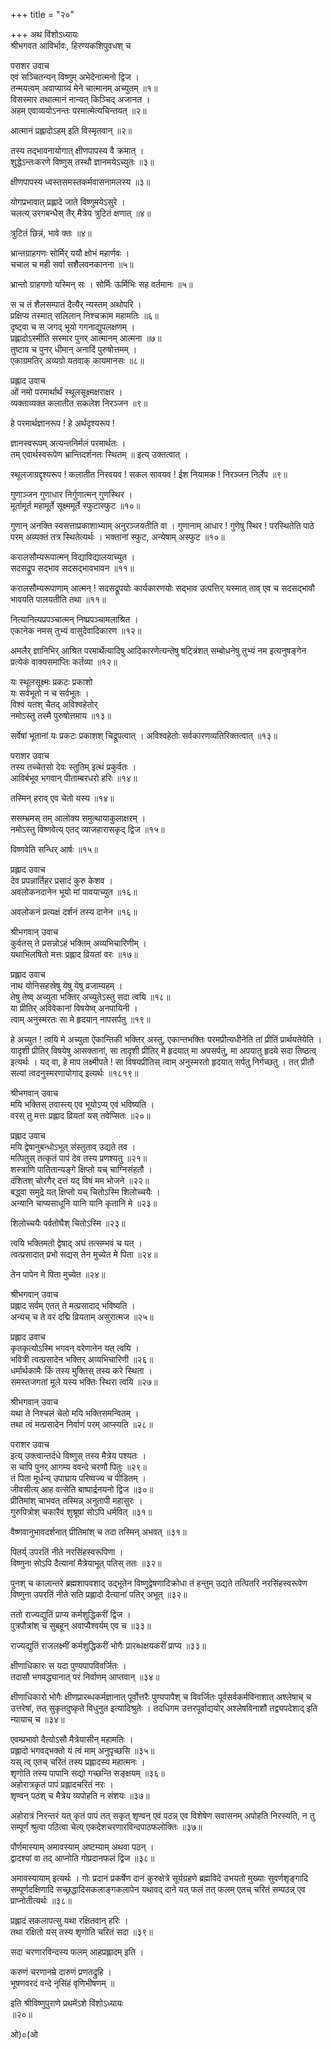 +++
title = "२०"

+++
अथ विंशोऽध्यायः   
श्रीभगवत आविर्भावः, हिरण्यकशिपुवधश् च  

पराशर उवाच  
एवं सञ्चितन्यन् विष्णुम् अभेदेनात्मनो द्विज ।  
तन्मयत्वम् अवाप्याग्र्यं मेने चात्मानम् अच्युतम् ॥१॥  
विसस्मार तथात्मानं नान्यत् किञ्चिद् अजानत ।  
अहम् एवाव्ययोऽनन्तः परमात्मेत्यचिन्तयत् ॥२॥  

आत्मानं प्रह्लादोऽहम् इति विस्मृतवान् ॥२॥  

तस्य तद्भावनायोगात् क्षीणपापस्य वै क्रमात् ।  
शुद्धेऽन्तःकरणे विष्णुस् तस्थौ ज्ञानमयेऽच्युतः ॥३॥  

क्षीणपापस्य ध्वस्तसमस्तकर्मवासनामलस्य ॥३॥  

योगप्रभावात् प्रह्लादे जाते विष्णुमयेऽसुरे ।  
चलत्य् उरगबन्धैस् तैर् मैत्रेय त्रुटितं क्षणात् ॥४॥  

त्रुटितं छिन्नं, भावे क्तः ॥४॥  

भ्रान्तग्राहगणः सोर्मिर् ययौ क्षोभं महार्णवः ।  
चचाल च मही सर्वा सशैलवनकानना ॥५॥  

भ्रान्तो ग्राहगणो यस्मिन् सः । सोर्मिः ऊर्मिभिः सह वर्तमानः ॥५॥  

स च तं शैलसम्पातं दैत्यैर् न्यस्तम् अथोपरि ।  
प्रक्षिप्य तस्मात् सलिलान् निश्चक्राम महामतिः ॥६॥  
दृष्ट्वा च स जगद् भूयो गगनाद्युपलक्षणम् ।  
प्रह्लादोऽस्मीति सस्मार पुनर् आत्मानम् आत्मना ॥७॥  
तुष्टाव च पुनर् धीमान् अनादिं पुरुषोत्तमम् ।  
एकाग्रमतिर् अव्यग्रो यतवाक् कायमानसः ॥८॥  

प्रह्लाद उवाच  
ओं नमो परमार्थार्थं स्थूलसूक्ष्मक्षराक्षर ।  
व्यक्ताव्यक्त कलातीत सकलेश निरञ्जन ॥९॥  

हे परमार्थज्ञानरूप ! हे अर्थदृश्यरूप !   

ज्ञानस्वरूपम् अत्यन्तनिर्मलं परमार्थतः ।  
तम् एवार्थस्वरूपेण भ्रान्तिदर्शनतः स्थितम् ॥ इत्य् उक्तत्वात् ।  

स्थूलजाग्रद्दृश्यरूप ! कलातीत निरवयव ! सकल सावयव ! ईश नियामक ! निरञ्जन निर्लेप ॥९॥  

गुणाञ्जन गुणाधार निर्गुणात्मन् गुणस्थिर ।  
मूर्तामूर्त महामूर्ते सूक्ष्ममूर्ते स्फुटास्फुट ॥१०॥  

गुणान् अनक्ति स्वसत्ताप्रकाशाभ्याम् अनुरञ्जयतीति वा । गुणानाम् आधार ! गुणेषु स्थिर ! परस्थितेति पाठे परम् अव्यक्तं तत्र स्थितेत्यर्थः । भक्तानां स्फुट, अन्येषाम् अस्फुट ॥१०॥  

करालसौम्यरूपात्मन् विद्याविद्यालयाच्युत ।  
सदसद्रूप सद्भाव सदसद्भावभावन ॥११॥  

करालसौम्यरूपाणाम् आत्मन् ! सदसद्रूपयोः कार्यकारणयोः सद्भाव उत्पत्तिर् यस्मात् ताव् एव च सदसद्भावौ भावयति पालयतीति तथा ॥११॥  

नित्यानित्यप्रपञ्चात्मन् निष्प्रपञ्चामलाश्रित ।  
एकानेक नमस् तुभ्यं वासुदेवादिकारण ॥१२॥  

अमलैर् ज्ञानिभिर् आश्रित परमार्थेत्यादिषु आदिकारणेत्यन्तेषु षट्त्रिंशत् सम्बोधनेषु तुभ्यं नम इत्यनुषङ्गेन प्रत्येकं वाक्यसमाप्तिः कर्तव्या ॥१२॥  

यः स्थूलसूक्ष्मः प्रकटः प्रकाशो  
यः सर्वभूतो न च सर्वभूतः ।  
विश्वं यतश् चैतद् अविश्वहेतोर्  
नमोऽस्तु तस्मै पुरुषोत्तमाय ॥१३॥  

सर्वेषां भूतानां यः प्रकटः प्रकाशश् चिद्रूपत्वात् । अविश्वहेतोः सर्वकारणव्यतिरिक्तत्वात् ॥१३॥  

पराशर उवाच  
तस्य तच्चेतसो देवः स्तुतिम् इत्थं प्रकुर्वतः ।  
आविर्बभूव भगवान् पीताम्बरधरो हरिः ॥१४॥  

तस्मिन् हराव् एव चेतो यस्य ॥१४॥  

ससम्भ्रमस् तम् आलोक्य समुत्थायाकुलाक्षरम् ।  
नमोऽस्तु विष्णवेत्य् एतद् व्याजहारासकृद् द्विज ॥१५॥  

विष्णवेति सन्धिर् आर्षः ॥१५॥  

प्रह्लाद उवाच  
देव प्रपन्नार्तिहर प्रसादं कुरु केशव ।  
अवलोकनदानेन भूयो मां पावयाच्युत ॥१६॥  

अवलोकनं प्रत्यक्षं दर्शनं तस्य दानेन ॥१६॥  

श्रीभगवान् उवाच  
कुर्वतस् ते प्रसन्नोऽहं भक्तिम् अव्यभिचारिणीम् ।  
यथाभिलषितो मत्तः प्रह्लाद व्रियतां वरः ॥१७॥  

प्रह्लाद उवाच  
नाथ योनिसहस्रेषु येषु येषु व्रजाम्यहम् ।  
तेषु तेष्व् अच्युता भक्तिर् अच्युतेऽस्तु सदा त्वयि ॥१८॥  
या प्रीतिर् अविवेकानां विषयेष्व् अनपायिनी ।  
त्वाम् अनुस्मरतः सा मे हृदयान् नापसर्पतु ॥१९॥  

हे अच्युत ! त्वयि मे अच्युता ऐकान्तिकी भक्तिर् अस्तु, एकान्तभक्तिः परमप्रीत्यधीनेति तां प्रीतिं प्रार्थ‎यतेयेति । यादृशी प्रीतिर् विषयेषु आसक्तानां, सा तादृशी प्रीतिर् मे हृदयात् मा अपसर्पतु, मा अपयातु हृदये सदा तिष्ठत्व् इत्यर्थः । यद् वा, हे माप लक्ष्मीपते ! सा विषयप्रीतिस् त्वाम् अनुस्मरतो हृदयात् सर्पतु निर्गच्छतु । तत् प्रीतौ सत्यां त्वदनुस्मरणायोगाद् इत्यर्थः ॥१८१९॥  

श्रीभगवान् उवाच  
मयि भक्तिस् तवास्त्य् एव भूयोऽप्य् एवं भविष्यति ।  
वरस् तु मत्तः प्रह्लाद व्रियतां यस् तवेप्सितः ॥२०॥  

प्रह्लाद उवाच  
मयि द्वेषानुबन्धोऽभूत् संस्तुताव् उद्यते तव ।  
मत्पितुस् तत्कृतं पापं देव तस्य प्रणश्यतु ॥२१॥  
शस्त्राणि पातितान्यङ्गे क्षिप्तो यच् चाग्निसंहतौ ।  
दंशितश् चोरगैर् दत्तं यद् विषं मम भोजने ॥२२॥  
बद्ध्वा समुद्रे यत् क्षिप्तो यच् चितोऽस्मि शिलोच्चयैः ।  
अन्यानि चाप्यसाधूनि यानि यानि कृतानि मे ॥२३॥  

शिलोच्चयैः पर्वतोघैश् चितोऽस्मि ॥२३॥  

त्वयि भक्तिमतो द्वेषाद् अघं तत्सम्भवं च यत् ।  
त्वत्प्रसादात् प्रभो सद्यस् तेन मुच्येत मे पिता ॥२४॥  

तेन पापेन मे पिता मुच्येत ॥२४॥  

श्रीभगवान् उवाच  
प्रह्लाद सर्वम् एतत् ते मत्प्रसादाद् भविष्यति ।  
अन्यच् च ते वरं दद्मि व्रियताम् असुरात्मज ॥२५॥  

प्रह्लाद उवाच  
कृतकृत्योऽस्मि भगवन् वरेणानेन यत् त्वयि ।  
भवित्री त्वत्प्रसादेन भक्तिर् अव्यभिचारिणी ॥२६॥  
धर्मार्थकामैः किं तस्य मुक्तिस् तस्य करे स्थिता ।  
समस्तजगतां मूले यस्य भक्तिः स्थिरा त्वयि ॥२७॥  

श्रीभगवान् उवाच  
यथा ते निश्चलं चेतो मयि भक्तिसमन्वितम् ।  
तथा त्वं मत्प्रसादेन निर्वाणं परम् आप्स्यति ॥२८॥  

पराशर उवाच  
इत्य् उक्त्वान्तर्दधे विष्णुस् तस्य मैत्रेय पश्यतः ।  
स चापि पुनर् आगम्य ववन्दे चरणौ पितुः ॥२९॥  
तं पिता मूर्धन्य् उपाघ्राय परिष्वज्य च पीडितम् ।  
जीवसीत्य् आह वत्सेति बाष्पार्द्रनयनो द्विज ॥३०॥  
प्रीतिमांश् चाभवत् तस्मिन्न् अनुतापी महासुरः ।  
गुरुपित्रोश् चकारैवं शुश्रूषां सोऽपि धर्मवित् ॥३१॥  

वैष्णवानुभावदर्शनात् प्रीतिमांश् च तदा तस्मिन् अभवत् ॥३१॥  

पितर्य् उपरतिं नीते नरसिंहस्वरूपिणा ।  
विष्णुना सोऽपि दैत्यानां मैत्रेयाभूत् पतिस् ततः ॥३२॥  

पुनश् च कालान्तरे ब्रह्मशापवशाद् उद्भूतेन विष्णुद्वेषणादिक्रोधा तं हन्तुम् उद्यते तत्पितरि नरसिंहस्वरूपेण विष्णुना उपरतिं नीते सति प्रह्लादो दैत्यानां पतिर् अभूत् ॥३२॥  

ततो राज्यद्युतिं प्राप्य कर्मशुद्धिकरीं द्विज ।  
पुत्रपौत्रांश् च सुबहून् अवाप्यैश्वर्यम् एव च ॥३३॥  

राज्यद्युतिं राजलक्ष्मीं कर्मशुद्धिकरीं भोगैः प्रारब्धक्षयकरीं प्राप्य ॥३३॥  

क्षीणाधिकारः स यदा पुण्यपापविवर्जितः ।  
तदासौ भगवद्ध्यानात् परं निर्वाणम् आप्तवान् ॥३४॥  

क्षीणाधिकारो भोगैः क्षीणप्रारब्धकर्मज्ञानात् पूर्वोत्तरैः पुण्यपापैश् च विवर्जितः पूर्वसर्वकर्मविनाशात् अश्लेषाच् च उत्तरेषां, तत् सुकृतदुष्कृते विधुनुत इत्यादिश्रुतेः । तदधिगम उत्तरपूर्वाद्ययोर् अश्लेषविनाशौ तद्व्यपदेशाद् इति न्यायाच् च ॥३४॥  

एवम्प्रभावो दैत्योऽसौ मैत्रेयासीन् महामतिः ।  
प्रह्लादो भगवद्भक्तो यं त्वं माम् अनुपृच्छसि ॥३५॥  
यस् त्व् एतच् चरितं तस्य प्रह्लादस्य महात्मनः ।  
शृणोति तस्य पापानि सद्यो गच्छन्ति सङ्क्षयम् ॥३६॥  
अहोरात्रकृतं पापं प्रह्लादचरितं नरः ।  
शृण्वन् पठंश् च मैत्रेय व्यपोहति न संशयः ॥३७॥  

अहोरात्रं निरन्तरं यत् कृतं पापं तत् सकृत् शृण्वन् एवं पठन्न् एव विशेषेण सवासनम् अपोहति निरस्यति, न तु सम्पूर्णं श्रुत्वा पठित्वा चेत्य् एकदेशचरणारविन्दपाठफलोक्तिः ॥३७॥  

पौर्णमास्याम् अमावस्याम् अष्टम्याम् अथवा पठन् ।  
द्वादश्यां वा तद् आप्नोति गोप्रदानफलं द्विज ॥३८॥  

अमावस्यायाम् इत्यर्थः । गोः प्रदानं प्रकर्षेण दानं कुरुक्षेत्रे सूर्यग्रहणे ब्रह्मविदे उभयतो मुख्याः सुवर्णशृङ्गादि सम्पूर्णदक्षिणादि सच्छ्रद्धादिसकलाङ्गकलापेन यथावद् दाने यत् फलं तत् फलम् एतच् चरितं सम्पठन्न् एव प्राप्नोतीत्यर्थः ॥३८॥  

प्रह्लादं सकलापत्सु यथा रक्षितवान् हरिः ।  
तथा रक्षितो यस् तस्य शृणोति चरितं सदा ॥३९॥  

सदा चरणारविन्दस्य फलम् आहप्रह्लादम् इति ।   

करुणं चरणानम्रे दारुणं प्रणतद्रुहि ।  
भूषणवरदं वन्दे नृसिंहं वृणिभीषणम् ॥  

इति श्रीविष्णुपुराणे प्रथमेंऽशे विंशोऽध्यायः   
॥२०॥  

ओ)०(ओ  
